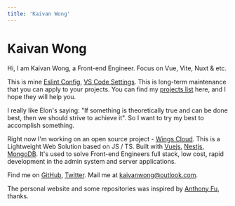 ```yaml
---
title: 'Kaivan Wong'
---
```


# Kaivan Wong

Hi, I am Kaivan Wong, a Front-end Engineer. Focus on Vue, Vite, Nuxt & etc.

This is mine [Eslint Config](https://github.com/kaivanwong/eslint-config), [VS Code Settings](https://github.com/kaivanwong/vscode-settings). This is long-term maintenance that you can apply to your projects. You can find my [projects list](/projects) here, and I hope they will help you.

I really like Elon's saying: "If something is theoretically true and can be done best, then we should strive to achieve it". So I want to try my best to accomplish something.

Right now I'm working on an open source project - [Wings Cloud](https://github.com/wingscloud). This is a Lightweight Web Solution based on JS / TS. Built with [Vuejs](https://vuejs.org), [Nestjs](https://nestjs.com), [MongoDB](https://www.mongodb.com). It's used to solve Front-end Engineers full stack, low cost, rapid development in the admin system and server applications.

Find me on [<span i-simple-icons-github ></span> GitHub](https://github.com/kaivanwong), [<span  i-simple-icons-twitter ></span> Twitter](https://twitter.com/kaivan_wong). Mail me at [kaivanwong@outlook.com](kaivanwong@outlook.com).

The personal website and some repositories was inspired by [Anthony Fu](https://antfu.me/), thanks.

